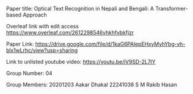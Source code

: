 
Paper title:
Optical Text Recognition in Nepali and Bengali: A Transformer-based Approach

Overleaf link with edit access
https://www.overleaf.com/2612298546vhkhfvbkfjzr

Paper Link:
https://drive.google.com/file/d/1kaG6PAlepEHxyMyhYbg-vh-blx1wLrhc/view?usp=sharing

Link to unlisted youtube video:
https://youtu.be/iV9SD-2L7IY


Group Number:
04 

Group Members:
20201203 Aakar Dhakal
22241038 S M Rakib Hasan
